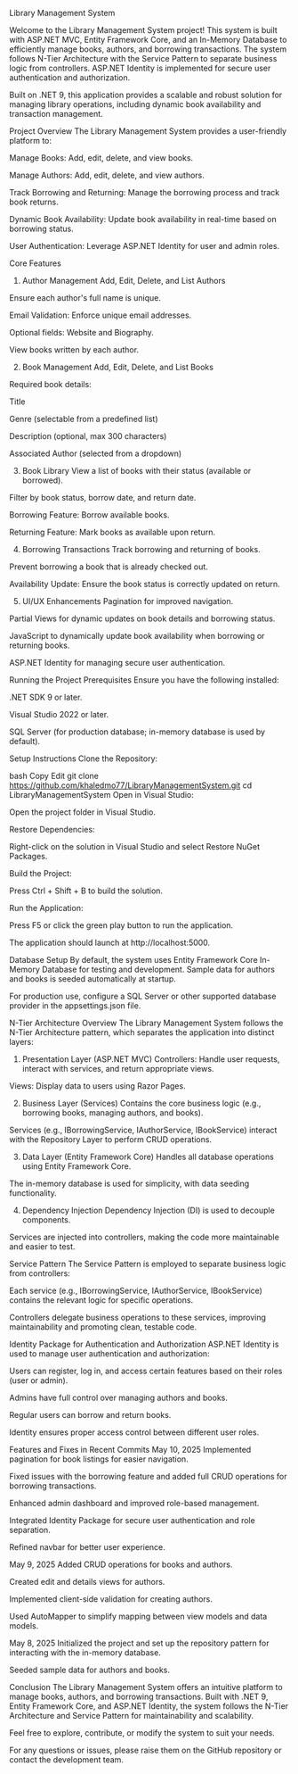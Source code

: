 
Library Management System

Welcome to the Library Management System project! This system is built with ASP.NET MVC, Entity Framework Core, and an In-Memory Database to efficiently manage books, authors, and borrowing transactions. The system follows N-Tier Architecture with the Service Pattern to separate business logic from controllers. ASP.NET Identity is implemented for secure user authentication and authorization.

Built on .NET 9, this application provides a scalable and robust solution for managing library operations, including dynamic book availability and transaction management.

Project Overview
The Library Management System provides a user-friendly platform to:

Manage Books: Add, edit, delete, and view books.

Manage Authors: Add, edit, delete, and view authors.

Track Borrowing and Returning: Manage the borrowing process and track book returns.

Dynamic Book Availability: Update book availability in real-time based on borrowing status.

User Authentication: Leverage ASP.NET Identity for user and admin roles.

Core Features
1. Author Management
Add, Edit, Delete, and List Authors

Ensure each author's full name is unique.

Email Validation: Enforce unique email addresses.

Optional fields: Website and Biography.

View books written by each author.

2. Book Management
Add, Edit, Delete, and List Books

Required book details:

Title

Genre (selectable from a predefined list)

Description (optional, max 300 characters)

Associated Author (selected from a dropdown)

3. Book Library
View a list of books with their status (available or borrowed).

Filter by book status, borrow date, and return date.

Borrowing Feature: Borrow available books.

Returning Feature: Mark books as available upon return.

4. Borrowing Transactions
Track borrowing and returning of books.

Prevent borrowing a book that is already checked out.

Availability Update: Ensure the book status is correctly updated on return.

5. UI/UX Enhancements
Pagination for improved navigation.

Partial Views for dynamic updates on book details and borrowing status.

JavaScript to dynamically update book availability when borrowing or returning books.

ASP.NET Identity for managing secure user authentication.

Running the Project
Prerequisites
Ensure you have the following installed:

.NET SDK 9 or later.

Visual Studio 2022 or later.

SQL Server (for production database; in-memory database is used by default).

Setup Instructions
Clone the Repository:

bash
Copy
Edit
git clone https://github.com/khaledmo77/LibraryManagementSystem.git
cd LibraryManagementSystem
Open in Visual Studio:

Open the project folder in Visual Studio.

Restore Dependencies:

Right-click on the solution in Visual Studio and select Restore NuGet Packages.

Build the Project:

Press Ctrl + Shift + B to build the solution.

Run the Application:

Press F5 or click the green play button to run the application.

The application should launch at http://localhost:5000.

Database Setup
By default, the system uses Entity Framework Core In-Memory Database for testing and development. Sample data for authors and books is seeded automatically at startup.

For production use, configure a SQL Server or other supported database provider in the appsettings.json file.

N-Tier Architecture Overview
The Library Management System follows the N-Tier Architecture pattern, which separates the application into distinct layers:

1. Presentation Layer (ASP.NET MVC)
Controllers: Handle user requests, interact with services, and return appropriate views.

Views: Display data to users using Razor Pages.

2. Business Layer (Services)
Contains the core business logic (e.g., borrowing books, managing authors, and books).

Services (e.g., IBorrowingService, IAuthorService, IBookService) interact with the Repository Layer to perform CRUD operations.

3. Data Layer (Entity Framework Core)
Handles all database operations using Entity Framework Core.

The in-memory database is used for simplicity, with data seeding functionality.

4. Dependency Injection
Dependency Injection (DI) is used to decouple components.

Services are injected into controllers, making the code more maintainable and easier to test.

Service Pattern
The Service Pattern is employed to separate business logic from controllers:

Each service (e.g., IBorrowingService, IAuthorService, IBookService) contains the relevant logic for specific operations.

Controllers delegate business operations to these services, improving maintainability and promoting clean, testable code.

Identity Package for Authentication and Authorization
ASP.NET Identity is used to manage user authentication and authorization:

Users can register, log in, and access certain features based on their roles (user or admin).

Admins have full control over managing authors and books.

Regular users can borrow and return books.

Identity ensures proper access control between different user roles.

Features and Fixes in Recent Commits
May 10, 2025
Implemented pagination for book listings for easier navigation.

Fixed issues with the borrowing feature and added full CRUD operations for borrowing transactions.

Enhanced admin dashboard and improved role-based management.

Integrated Identity Package for secure user authentication and role separation.

Refined navbar for better user experience.

May 9, 2025
Added CRUD operations for books and authors.

Created edit and details views for authors.

Implemented client-side validation for creating authors.

Used AutoMapper to simplify mapping between view models and data models.

May 8, 2025
Initialized the project and set up the repository pattern for interacting with the in-memory database.

Seeded sample data for authors and books.

Conclusion
The Library Management System offers an intuitive platform to manage books, authors, and borrowing transactions. Built with .NET 9, Entity Framework Core, and ASP.NET Identity, the system follows the N-Tier Architecture and Service Pattern for maintainability and scalability.

Feel free to explore, contribute, or modify the system to suit your needs.

For any questions or issues, please raise them on the GitHub repository or contact the development team.
